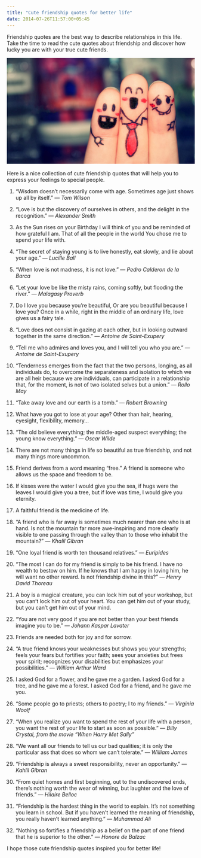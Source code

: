 ```yaml
---
title: "Cute friendship quotes for better life"
date: 2014-07-26T11:57:00+05:45
---
```


Friendship quotes are the best way to describe relationships in this life. Take the time to read the cute quotes about friendship and discover how lucky you are with your true cute friends.

![best-friend-forever](/uploads/20140108-best-friend-forever.jpg)

Here is a nice collection of cute friendship quotes that will help you to express your feelings to special people.

1. “Wisdom doesn’t necessarily come with age. Sometimes age just shows up all by itself.” — *Tom Wilson*

2. “Love is but the discovery of ourselves in others, and the delight in the recognition.” — *Alexander Smith*

3. As the Sun rises on your Birthday I will think of you and be reminded of how grateful I am. That of all the people in the world You chose me to spend your life with.

4. “The secret of staying young is to live honestly, eat slowly, and lie about your age.” — *Lucille Ball*

5. “When love is not madness, it is not love.” — *Pedro Calderon de la Barca*

6. “Let your love be like the misty rains, coming softly, but flooding the river.” — *Malagasy Proverb*

7. Do I love you because you’re beautiful, Or are you beautiful because I love you? Once in a while, right in the middle of an ordinary life, love gives us a fairy tale.

8. “Love does not consist in gazing at each other, but in looking outward together in the same direction.” — *Antoine de Saint-Exupery*

9. “Tell me who admires and loves you, and I will tell you who you are.” — *Antoine de Saint-Exupery*

10. “Tenderness emerges from the fact that the two persons, longing, as all individuals do, to overcome the separateness and isolation to which we are all heir because we are individuals, can participate in a relationship that, for the moment, is not of two isolated selves but a union.” — *Rollo May*

11. “Take away love and our earth is a tomb.” — *Robert Browning*

12. What have you got to lose at your age? Other than hair, hearing, eyesight, flexibility, memory...

13. “The old believe everything; the middle-aged suspect everything; the young know everything.” — *Oscar Wilde*

14. There are not many things in life so beautiful as true friendship, and not many things more uncommon.

15. Friend derives from a word meaning “free.” A friend is someone who allows us the space and freedom to be.

16. If kisses were the water I would give you the sea, if hugs were the leaves I would give you a tree, but if love was time, I would give you eternity.

17. A faithful friend is the medicine of life.

18. “A friend who is far away is sometimes much nearer than one who is at hand. Is not the mountain far more awe-inspiring and more clearly visible to one passing through the valley than to those who inhabit the mountain?” — *Khalil Gibran*

19. “One loyal friend is worth ten thousand relatives.” — *Euripides*

20. “The most I can do for my friend is simply to be his friend. I have no wealth to bestow on him. If he knows that I am happy in loving him, he will want no other reward. Is not friendship divine in this?” — *Henry David Thoreau*

21. A boy is a magical creature, you can lock him out of your workshop, but you can’t lock him out of your heart. You can get him out of your study, but you can’t get him out of your mind.

22. “You are not very good if you are not better than your best friends imagine you to be.” — *Johann Kaspar Lavater*

23. Friends are needed both for joy and for sorrow.

24. “A true friend knows your weaknesses but shows you your strengths; feels your fears but fortifies your faith; sees your anxieties but frees your spirit; recognizes your disabilities but emphasizes your possibilities.” — *William Arthur Ward*

25. I asked God for a flower, and he gave me a garden. I asked God for a tree, and he gave me a forest. I asked God for a friend, and he gave me you.

26. “Some people go to priests; others to poetry; I to my friends.” — *Virginia Woolf*

27. “When you realize you want to spend the rest of your life with a person, you want the rest of your life to start as soon as possible.” — *Billy Crystal, from the movie “When Harry Met Sally”*

28. “We want all our friends to tell us our bad qualities; it is only the particular ass that does so whom we can’t tolerate.” — *William James*

29. “Friendship is always a sweet responsibility, never an opportunity.” — *Kahlil Gibran*

30. “From quiet homes and first beginning, out to the undiscovered ends, there’s nothing worth the wear of winning, but laughter and the love of friends.” — *Hilaire Belloc*

31. “Friendship is the hardest thing in the world to explain. It’s not something you learn in school. But if you haven’t learned the meaning of friendship, you really haven’t learned anything.” — *Muhammad Ali*

32. “Nothing so fortifies a friendship as a belief on the part of one friend that he is superior to the other.” — *Honore de Balzac*

I hope those cute friendship quotes inspired you for better life!
